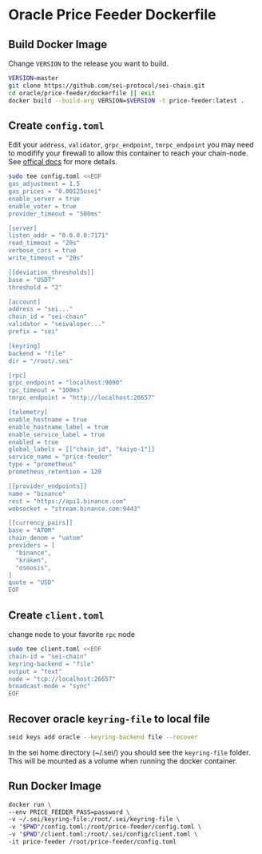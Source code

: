 # Oracle Price Feeder Dockerfile

## Build Docker Image
Change `VERSION` to the release you want to build.

```bash
VERSION=master
git clone https://github.com/sei-protocol/sei-chain.git
cd oracle/price-feeder/dockerfile || exit
docker build --build-arg VERSION=$VERSION -t price-feeder:latest .
```

## Create `config.toml`
Edit your `address`, `validator`, `grpc_endpoint`, `tmrpc_endpoint` you may need to modifify your firewall to allow this container to reach your chain-node. See [offical docs](https://docs.kujira.app/validators/run-a-node/oracle-price-feeder) for more details.

```bash
sudo tee config.toml <<EOF
gas_adjustment = 1.5
gas_prices = "0.00125usei"
enable_server = true
enable_voter = true
provider_timeout = "500ms"

[server]
listen_addr = "0.0.0.0:7171"
read_timeout = "20s"
verbose_cors = true
write_timeout = "20s"

[[deviation_thresholds]]
base = "USDT"
threshold = "2"

[account]
address = "sei..."
chain_id = "sei-chain"
validator = "seivaloper..."
prefix = "sei"

[keyring]
backend = "file"
dir = "/root/.sei"

[rpc]
grpc_endpoint = "localhost:9090"
rpc_timeout = "100ms"
tmrpc_endpoint = "http://localhost:26657"

[telemetry]
enable_hostname = true
enable_hostname_label = true
enable_service_label = true
enabled = true
global_labels = [["chain_id", "kaiyo-1"]]
service_name = "price-feeder"
type = "prometheus"
prometheus_retention = 120

[[provider_endpoints]]
name = "binance"
rest = "https://api1.binance.com"
websocket = "stream.binance.com:9443"

[[currency_pairs]]
base = "ATOM"
chain_denom = "uatom"
providers = [
  "binance",
  "kraken",
  "osmosis",
]
quote = "USD"
EOF
```

## Create `client.toml`
change node to your favorite `rpc` node

```bash
sudo tee client.toml <<EOF
chain-id = "sei-chain"
keyring-backend = "file"
output = "text"
node = "tcp://localhost:26657"
broadcast-mode = "sync"
EOF
```

## Recover oracle `keyring-file` to local file
```bash
seid keys add oracle --keyring-backend file --recover
```
In the sei home directory (~/.sei/) you should see the `keyring-file` folder.  This will be mounted as a volume when running the docker container.

## Run Docker Image
```bash
docker run \
--env PRICE_FEEDER_PASS=password \
-v ~/.sei/keyring-file:/root/.sei/keyring-file \
-v "$PWD"/config.toml:/root/price-feeder/config.toml \
-v "$PWD"/client.toml:/root/.sei/config/client.toml \
-it price-feeder /root/price-feeder/config.toml
```
